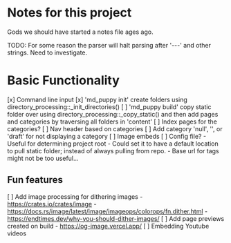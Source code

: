 # Notes for this project
Gods we should have started a notes file ages ago.

TODO: For some reason the parser will halt parsing after '---' and other strings. Need to investigate.

# Basic Functionality
[x] Command line input
    [x] 'md_puppy init' create folders using directory_processing::_init_directories()
    [ ] 'md_puppy build' copy static folder over using
        directory_processing::_copy_static() and then add pages and categories by
        traversing all folders in 'content'
[ ] Index pages for the categories?
[ ] Nav header based on categories
    [ ] Add category 'null', '', or 'draft' for not displaying a category
[ ] Image embeds
[ ] Config file?
    - Useful for determining project root
    - Could set it to have a default location to pull static folder; instead
      of always pulling from repo.
    - Base url for <base> tags might not be too useful...

## Fun features
[ ] Add image processing for dithering images
    - https://crates.io/crates/image
    - https://docs.rs/image/latest/image/imageops/colorops/fn.dither.html
    - https://endtimes.dev/why-you-should-dither-images/
[ ] Add page previews created on build
    - https://og-image.vercel.app/
[ ] Embedding Youtube videos
